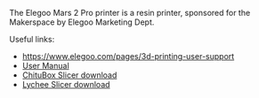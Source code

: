 The Elegoo Mars 2 Pro printer is a resin printer, sponsored for the Makerspace by Elegoo Marketing Dept.

Useful links:

* https://www.elegoo.com/pages/3d-printing-user-support
* [User Manual](https://drive.google.com/file/d/13P8Mape_UBEkh02dRYdCLpdhQNJhoqlm/view)
* [ChituBox Slicer download](https://www.chitubox.com/en/article/support/howto/chitubox-free/installation/50)
* [Lychee Slicer download](https://mango3d.io/downloads/)
